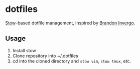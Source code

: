 # dotfiles

[Stow](https://www.gnu.org/software/stow/)-based dotfile management, inspired by [Brandon Invergo](http://brandon.invergo.net/news/2012-05-26-using-gnu-stow-to-manage-your-dotfiles.html).

## Usage

1. Install stow
2. Clone repository into ~/.dotfiles
3. cd into the cloned directory and `stow vim`, `stow tmux`, etc.
